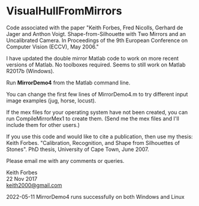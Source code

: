 # VisualHullFromMirrors
Code associated with the paper "Keith Forbes, Fred Nicolls, Gerhard de Jager and Anthon Voigt. Shape-from-Silhouette with Two Mirrors and an Uncalibrated Camera. In Proceedings of the 9th European Conference on Computer Vision (ECCV), May 2006."

I have updated the double mirror Matlab code to work on more recent versions of Matlab. No toolboxes required. Seems to still work on Matlab R2017b (Windows).

Run **MirrorDemo4** from the Matlab command line.

You can change the first few lines of MirrorDemo4.m to try different input image examples (jug, horse, locust).

If the mex files for your operating system have not been created, you can run CompileMirrorMex1 to create them. (Send me the mex files and I'll include them for other users.)

If you use this code and would like to cite a publication, then use my thesis:
Keith Forbes. "Calibration, Recognition, and Shape from Silhouettes of Stones". PhD thesis, University of Cape Town, June 2007. 

Please email me with any comments or queries.

Keith Forbes  
22 Nov 2017  
keith2000@gmail.com  

2022-05-11 MirrorDemo4 runs successfully on both Windows and Linux


